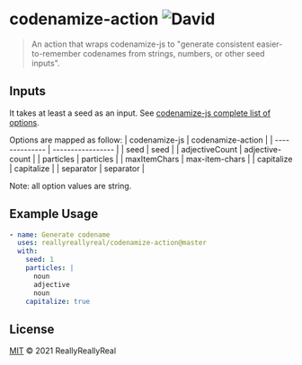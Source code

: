# codenamize-action ![David](https://img.shields.io/david/reallyreallyreal/codenamize-action)

> An action that wraps codenamize-js to "generate consistent easier-to-remember codenames from strings, numbers, or other seed inputs".





## Inputs
It takes at least a seed as an input. See [codenamize-js complete list of options](https://github.com/stemail23/codenamize-js).

Options are mapped as follow:
| codenamize-js  | codenamize-action |
| -------------- | ----------------- |
| seed           | seed              |
| adjectiveCount | adjective-count   |
| particles      | particles         |
| maxItemChars   | max-item-chars    |
| capitalize     | capitalize        |
| separator      | separator         |

Note: all option values are string.

## Example Usage

```yml
- name: Generate codename
  uses: reallyreallyreal/codenamize-action@master
  with:
    seed: 1
    particles: |
      noun
      adjective
      noun
    capitalize: true
```

## License

[MIT](/LICENSE) &copy; 2021 ReallyReallyReal
